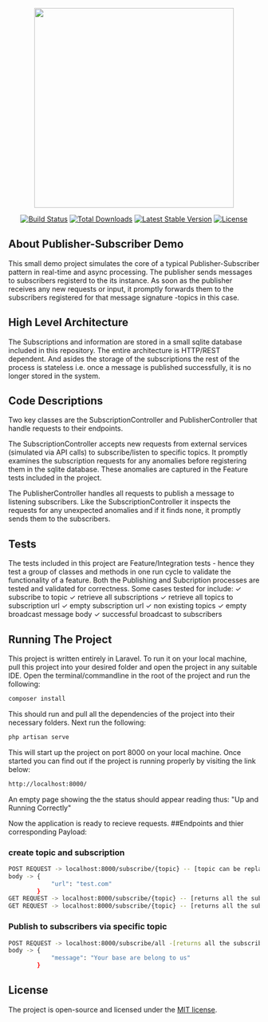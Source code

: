 <p align="center"><a href="https://laravel.com" target="_blank"><img src="https://raw.githubusercontent.com/laravel/art/master/logo-lockup/5%20SVG/2%20CMYK/1%20Full%20Color/laravel-logolockup-cmyk-red.svg" width="400"></a></p>

<p align="center">
<a href="https://travis-ci.org/laravel/framework"><img src="https://travis-ci.org/laravel/framework.svg" alt="Build Status"></a>
<a href="https://packagist.org/packages/laravel/framework"><img src="https://img.shields.io/packagist/dt/laravel/framework" alt="Total Downloads"></a>
<a href="https://packagist.org/packages/laravel/framework"><img src="https://img.shields.io/packagist/v/laravel/framework" alt="Latest Stable Version"></a>
<a href="https://packagist.org/packages/laravel/framework"><img src="https://img.shields.io/packagist/l/laravel/framework" alt="License"></a>
</p>

## About Publisher-Subscriber Demo

This small demo project simulates the core of a typical Publisher-Subscriber pattern in real-time and async processing. The publisher sends messages to subscribers registerd to the its instance.
As soon as the publisher receives any new requests or input, it promptly forwards them to the subscribers registered for that message signature -topics in this case.

## High Level Architecture
The Subscriptions and information are stored in a small sqlite database included in this repository. The entire architecture is HTTP/REST dependent. And asides the storage of the subscriptions the rest of the process is stateless i.e. once a message is published successfully, it is no longer stored in the system.

## Code Descriptions
Two key classes are the SubscriptionController and PublisherController that handle requests to their endpoints.

The SubscriptionController accepts new requests from external services (simulated via API calls) to subscribe/listen to specific topics. It promptly examines the subscription requests for any anomalies before registering them in the sqlite database. These anomalies are captured in the Feature tests included in the project.

The PublisherController handles all requests to publish a message to listening subscribers. Like the SubscriptionController it inspects the requests for any unexpected anomalies and if it finds none, it promptly sends them to the subscribers.

## Tests
The tests included in this project are Feature/Integration tests - hence they test a group of classes and methods in one run cycle to validate the functionality of a feature.
Both the Publishing and Subcription processes are tested and validated for correctness.
Some cases tested for include:
  ✓ subscribe to topic
  ✓ retrieve all subscriptions
  ✓ retrieve all topics to subscription url
  ✓ empty subscription url
  ✓ non existing topics
  ✓ empty broadcast message body
  ✓ successful broadcast to subscribers
## Running The Project
This project is written entirely in Laravel. To run it on your local machine, pull this project into your desired folder and open the project in any suitable IDE. Open the terminal/commandline in the root of the project and run the following:

```sh
composer install
```
This should run and pull all the dependencies of the project into their necessary folders. Next run the following:

```sh
php artisan serve
```
This will start up the project on port 8000 on your local machine. Once started you can find out if the project is running properly by visiting the link below:

```sh
http://localhost:8000/
```
An empty page showing the the status should appear reading thus: "Up and Running Correctly"

Now the application is ready to recieve requests.
##Endpoints and thier corresponding Payload:

### create topic and subscription
```bash
POST REQUEST -> localhost:8000/subscribe/{topic} -- [topic can be replaced with any random string indicating the topic title]
body -> {
            "url": "test.com"
        }
GET REQUEST -> localhost:8000/subscribe/{topic} -- [returns all the subscribers to a specific topic if the topic exists]
GET REQUEST -> localhost:8000/subscribe/{topic} -- [returns all the subscribers to a specific topic if the topic exists]
```
### Publish to subscribers via specific topic
```bash
POST REQUEST -> localhost:8000/subscribe/all -[returns all the subscribers per topic]
body -> {
            "message": "Your base are belong to us"
        }
```
## License

The project is open-source and licensed under the [MIT license](https://opensource.org/licenses/MIT).
